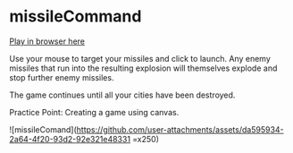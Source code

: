 # missileCommand

<a href="https://rawgit.com/stephenjukes/missileCommand/master/index.html">Play in browser here</a>

Use your mouse to target your missiles and click to launch. Any enemy missiles that run into the resulting explosion will themselves explode and stop further enemy missiles.

The game continues until all your cities have been destroyed.

Practice Point: Creating a game using canvas.

![missileComand](https://github.com/user-attachments/assets/da595934-2a64-4f20-93d2-92e321e48331 =x250)

